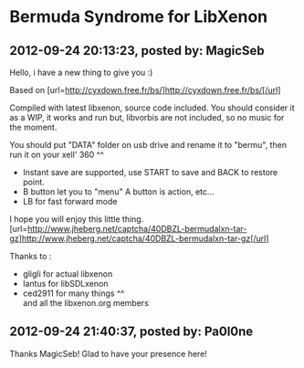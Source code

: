 # Bermuda Syndrome for LibXenon

## 2012-09-24 20:13:23, posted by: MagicSeb

Hello, i have a new thing to give you :)  
   
 Based on [url=http://cyxdown.free.fr/bs/]http://cyxdown.free.fr/bs/[/url]   
   
 Compiled with latest libxenon, source code included. You should consider it as a WIP, it works and run but, libvorbis are not included, so no music for the moment.  
   
 You should put "DATA" folder on usb drive and rename it to "bermu", then run it on your xell' 360 ^^  
   
 - Instant save are supported, use START to save and BACK to restore point.  
 - B button let you to "menu" A button is action, etc...  
 - LB for fast forward mode  
   
 I hope you will enjoy this little thing.  
 [url=http://www.jheberg.net/captcha/40DBZL-bermudalxn-tar-gz]http://www.jheberg.net/captcha/40DBZL-bermudalxn-tar-gz[/url]  
   
 Thanks to :  
   
 - gligli for actual libxenon  
 - lantus for libSDLxenon  
 - ced2911 for many things ^^  
 and all the libxenon.org members

## 2012-09-24 21:40:37, posted by: Pa0l0ne

Thanks MagicSeb! Glad to have your presence here!
